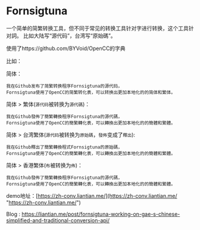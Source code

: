 # Fornsigtuna

一个简单的简繁转换工具，但不同于常见的转换工具针对字进行转换，这个工具针对詞。 比如大陆写“源代码”，台湾写“原始碼”。

使用了https://github.com/BYVoid/OpenCC的字典

比如：


简体：
```
我在Github发布了简繁转换程序Fornsigtuna的源代码，
Fornsigtuna使用了OpenCC的简繁转化表，可以转换出更加本地化的的简体和繁体。
```

简体 > 繁体(`源代码`被转换为`源代碼`)：
```
我在Github發佈了簡繁轉換程序Fornsigtuna的源代碼，
Fornsigtuna使用了OpenCC的簡繁轉化表，可以轉換出更加本地化的的簡體和繁體。
```

简体 > 台湾繁体(`源代码`被转换为`原始碼`，`發佈`变成了`釋出`):
```
我在Github釋出了簡繁轉換程式Fornsigtuna的原始碼，
Fornsigtuna使用了OpenCC的簡繁轉化表，可以轉換出更加本地化的的簡體和繁體。
```

简体 > 香港繁体(`布`被转换为`佈`)：
```
我在Github發佈了簡繁轉換程序Fornsigtuna的源代碼，
Fornsigtuna使用了OpenCC的簡繁轉化表，可以轉換出更加本地化的的簡體和繁體。
```



demo地址：[https://zh-conv.liantian.me/](https://zh-conv.liantian.me/ "https://zh-conv.liantian.me/")

Blog : https://liantian.me/post/fornsigtuna-working-on-gae-s-chinese-simplified-and-traditional-conversion-api/
